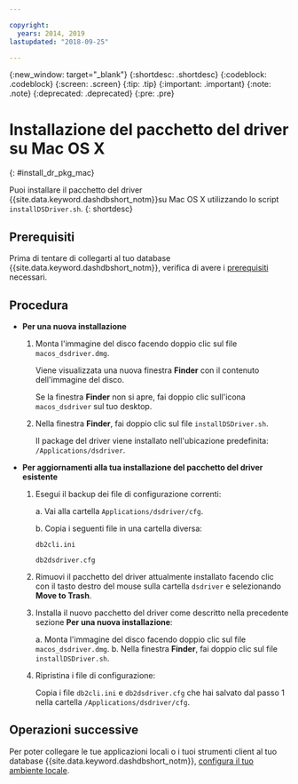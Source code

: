 ```yaml
---

copyright:
  years: 2014, 2019
lastupdated: "2018-09-25"

---
```


<!-- Attribute definitions --> 
{:new_window: target="_blank"}
{:shortdesc: .shortdesc}
{:codeblock: .codeblock}
{:screen: .screen}
{:tip: .tip}
{:important: .important}
{:note: .note}
{:deprecated: .deprecated}
{:pre: .pre}

# Installazione del pacchetto del driver su Mac OS X
{: #install_dr_pkg_mac}

Puoi installare il pacchetto del driver {{site.data.keyword.dashdbshort_notm}}su Mac OS X utilizzando lo script `installDSDriver.sh`. 
{: shortdesc}

## Prerequisiti

Prima di tentare di collegarti al tuo database {{site.data.keyword.dashdbshort_notm}}, verifica di avere i [prerequisiti](connecting.html#prereqs) necessari.

<!-- Download the Db2 driver package for your operating system from the web console and install it. -->

## Procedura

- **Per una nuova installazione**

  1. Monta l'immagine del disco facendo doppio clic sul file `macos_dsdriver.dmg`.
   
     Viene visualizzata una nuova finestra **Finder** con il contenuto dell'immagine del disco.

     Se la finestra **Finder** non si apre, fai doppio clic sull'icona `macos_dsdriver` sul tuo desktop.
  2. Nella finestra **Finder**, fai doppio clic sul file `installDSDriver.sh`.

     Il package del driver viene installato nell'ubicazione predefinita: `/Applications/dsdriver`.

- **Per aggiornamenti alla tua installazione del pacchetto del driver esistente**

  1. Esegui il backup dei file di configurazione correnti:

     a. Vai alla cartella `Applications/dsdriver/cfg`.

     b. Copia i seguenti file in una cartella diversa: 
    
        `db2cli.ini`

        `db2dsdriver.cfg`
  2. Rimuovi il pacchetto del driver attualmente installato facendo clic con il tasto destro del mouse sulla cartella `dsdriver` e selezionando **Move to Trash**.
  3. Installa il nuovo pacchetto del driver come descritto nella precedente sezione **Per una nuova installazione**:
     
     a. Monta l'immagine del disco facendo doppio clic sul file `macos_dsdriver.dmg`.
     b. Nella finestra **Finder**, fai doppio clic sul file `installDSDriver.sh`.
  4. Ripristina i file di configurazione:

     Copia i file `db2cli.ini` e `db2dsdriver.cfg` che hai salvato dal passo 1 nella cartella `/Applications/dsdriver/cfg`.

## Operazioni successive

Per poter collegare le tue applicazioni locali o i tuoi strumenti client al tuo database {{site.data.keyword.dashdbshort_notm}}, [configura il tuo ambiente locale](driver_pkg_cfg.html).
